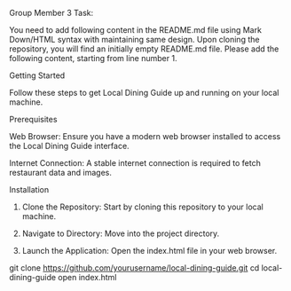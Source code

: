 Group Member 3 Task:  

You need to add following content in the README.md file using Mark Down/HTML syntax with maintaining same design. Upon cloning the repository, you will find an initially empty README.md file. Please add the following content, starting from line number 1. 


Getting Started 

Follow these steps to get Local Dining Guide up and running on your local machine. 


Prerequisites 

Web Browser: Ensure you have a modern web browser installed to access the Local Dining Guide interface. 
 
Internet Connection: A stable internet connection is required to fetch restaurant data and images. 
 
Installation 
1. Clone the Repository: Start by cloning this repository to your local machine. 
 
2. Navigate to Directory: Move into the project directory. 
 
3. Launch the Application: Open the index.html file in your web browser. 
 

git clone https://github.com/yourusername/local-dining-guide.git 
cd local-dining-guide 
open index.html 